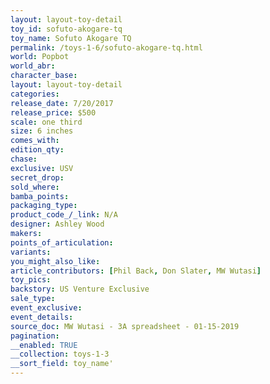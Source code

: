 ```yaml
---
layout: layout-toy-detail 
toy_id: sofuto-akogare-tq
toy_name: Sofuto Akogare TQ
permalink: /toys-1-6/sofuto-akogare-tq.html
world: Popbot
world_abr: 
character_base: 
layout: layout-toy-detail
categories: 
release_date: 7/20/2017
release_price: $500 
scale: one third
size: 6 inches
comes_with: 
edition_qty: 
chase: 
exclusive: USV
secret_drop: 
sold_where: 
bamba_points: 
packaging_type: 
product_code_/_link: N/A
designer: Ashley Wood
makers: 
points_of_articulation: 
variants: 
you_might_also_like: 
article_contributors: [Phil Back, Don Slater, MW Wutasi]
toy_pics: 
backstory: US Venture Exclusive
sale_type: 
event_exclusive: 
event_details: 
source_doc: MW Wutasi - 3A spreadsheet - 01-15-2019
pagination: 
__enabled: TRUE
__collection: toys-1-3
__sort_field: toy_name'
---
```

